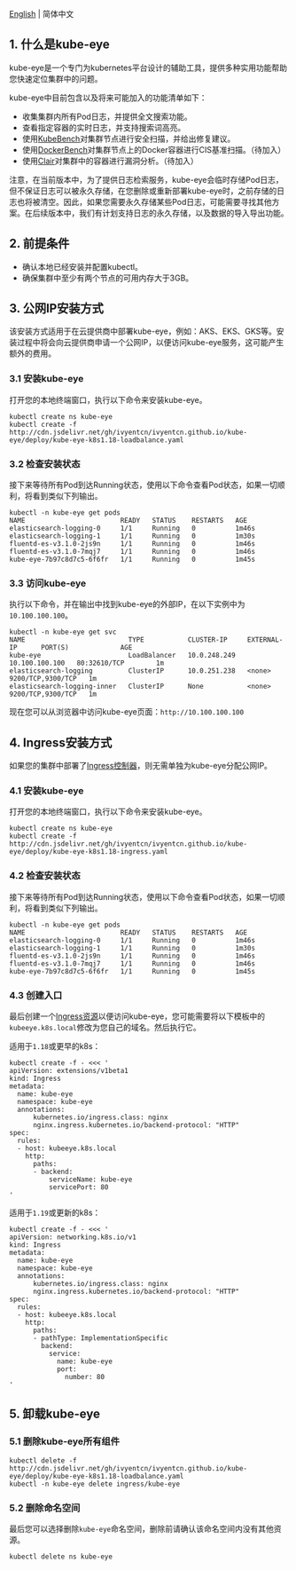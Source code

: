 [English](README.md) | 简体中文

## 1. 什么是kube-eye
kube-eye是一个专门为kubernetes平台设计的辅助工具，提供多种实用功能帮助您快速定位集群中的问题。

kube-eye中目前包含以及将来可能加入的功能清单如下：
- 收集集群内所有Pod日志，并提供全文搜索功能。
- 查看指定容器的实时日志，并支持搜索词高亮。
- 使用[KubeBench](https://github.com/aquasecurity/kube-bench)对集群节点进行安全扫描，并给出修复建议。
- 使用[DockerBench](https://hub.docker.com/r/docker/docker-bench-security)对集群节点上的Docker容器进行CIS基准扫描。（待加入）
- 使用[Clair](https://coreos.com/clair)对集群中的容器进行漏洞分析。（待加入）

注意，在当前版本中，为了提供日志检索服务，kube-eye会临时存储Pod日志，但不保证日志可以被永久存储，在您删除或重新部署kube-eye时，之前存储的日志也将被清空。因此，如果您需要永久存储某些Pod日志，可能需要寻找其他方案。在后续版本中，我们有计划支持日志的永久存储，以及数据的导入导出功能。

## 2. 前提条件
- 确认本地已经安装并配置kubectl。
- 确保集群中至少有两个节点的可用内存大于3GB。

## 3. 公网IP安装方式
该安装方式适用于在云提供商中部署kube-eye，例如：AKS、EKS、GKS等。安装过程中将会向云提供商申请一个公网IP，以便访问kube-eye服务，这可能产生额外的费用。

### 3.1 安装kube-eye
打开您的本地终端窗口，执行以下命令来安装kube-eye。
```
kubectl create ns kube-eye
kubectl create -f http://cdn.jsdelivr.net/gh/ivyentcn/ivyentcn.github.io/kube-eye/deploy/kube-eye-k8s1.18-loadbalance.yaml
```

### 3.2 检查安装状态
接下来等待所有Pod到达Running状态，使用以下命令查看Pod状态，如果一切顺利，将看到类似下列输出。
```
kubectl -n kube-eye get pods
NAME                        READY   STATUS    RESTARTS   AGE
elasticsearch-logging-0     1/1     Running   0          1m46s
elasticsearch-logging-1     1/1     Running   0          1m30s
fluentd-es-v3.1.0-2js9n     1/1     Running   0          1m46s
fluentd-es-v3.1.0-7mqj7     1/1     Running   0          1m46s
kube-eye-7b97c8d7c5-6f6fr   1/1     Running   0          1m45s
```

### 3.3 访问kube-eye
执行以下命令，并在输出中找到kube-eye的外部IP，在以下实例中为`10.100.100.100`。
```
kubectl -n kube-eye get svc
NAME                          TYPE           CLUSTER-IP     EXTERNAL-IP      PORT(S)             AGE
kube-eye                      LoadBalancer   10.0.248.249   10.100.100.100   80:32610/TCP        1m
elasticsearch-logging         ClusterIP      10.0.251.238   <none>           9200/TCP,9300/TCP   1m
elasticsearch-logging-inner   ClusterIP      None           <none>           9200/TCP,9300/TCP   1m
```

现在您可以从浏览器中访问kube-eye页面：`http://10.100.100.100`

## 4. Ingress安装方式
如果您的集群中部署了[Ingress控制器](https://kubernetes.io/zh/docs/concepts/services-networking/ingress-controllers)，则无需单独为kube-eye分配公网IP。

### 4.1 安装kube-eye
打开您的本地终端窗口，执行以下命令来安装kube-eye。
```
kubectl create ns kube-eye
kubectl create -f http://cdn.jsdelivr.net/gh/ivyentcn/ivyentcn.github.io/kube-eye/deploy/kube-eye-k8s1.18-ingress.yaml
```

### 4.2 检查安装状态
接下来等待所有Pod到达Running状态，使用以下命令查看Pod状态，如果一切顺利，将看到类似下列输出。
```
kubectl -n kube-eye get pods
NAME                        READY   STATUS    RESTARTS   AGE
elasticsearch-logging-0     1/1     Running   0          1m46s
elasticsearch-logging-1     1/1     Running   0          1m30s
fluentd-es-v3.1.0-2js9n     1/1     Running   0          1m46s
fluentd-es-v3.1.0-7mqj7     1/1     Running   0          1m46s
kube-eye-7b97c8d7c5-6f6fr   1/1     Running   0          1m45s
```

### 4.3 创建入口
最后创建一个[Ingress资源](https://kubernetes.io/zh/docs/concepts/services-networking/ingress/#the-ingress-resource)以便访问kube-eye，您可能需要将以下模板中的`kubeeye.k8s.local`修改为您自己的域名。然后执行它。

适用于`1.18`或更早的k8s：
```
kubectl create -f - <<< '
apiVersion: extensions/v1beta1
kind: Ingress
metadata:
  name: kube-eye
  namespace: kube-eye
  annotations:
      kubernetes.io/ingress.class: nginx
      nginx.ingress.kubernetes.io/backend-protocol: "HTTP"
spec:
  rules:
  - host: kubeeye.k8s.local
    http:
      paths:
      - backend:
          serviceName: kube-eye
          servicePort: 80
'
```

适用于`1.19`或更新的k8s：
```
kubectl create -f - <<< '
apiVersion: networking.k8s.io/v1
kind: Ingress
metadata:
  name: kube-eye
  namespace: kube-eye
  annotations:
      kubernetes.io/ingress.class: nginx
      nginx.ingress.kubernetes.io/backend-protocol: "HTTP"
spec:
  rules:
  - host: kubeeye.k8s.local
    http:
      paths:
      - pathType: ImplementationSpecific
        backend:
          service:
            name: kube-eye
            port:
              number: 80
'
```

## 5. 卸载kube-eye
### 5.1 删除kube-eye所有组件
```
kubectl delete -f http://cdn.jsdelivr.net/gh/ivyentcn/ivyentcn.github.io/kube-eye/deploy/kube-eye-k8s1.18-loadbalance.yaml
kubectl -n kube-eye delete ingress/kube-eye
```

### 5.2 删除命名空间
最后您可以选择删除`kube-eye`命名空间，删除前请确认该命名空间内没有其他资源。
```
kubectl delete ns kube-eye
```
